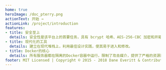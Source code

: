 ```yaml
---
home: true
heroImage: /doc_pterry.png
actionText: 开始 →
actionLink: /project/introduction
features:
- title: 安全至上
  details: 安全性是该平台上的首要任务，具有 bcrypt 哈希、AES-256-CBC 加密和开箱即用的 HTTPS 支持。
- title: 现代化的工具
  details: 建立在现代堆栈上，利用最佳设计实践，使其易于进入和修改。
- title: Docker的核心
  details: 所有服务器都在隔离的Docker容器中运行，限制了攻击媒介，提供了严格的资源限制，并提供了为每个特定游戏量身定做的环境。
footer: MIT Licensed | Copyright © 2015 - 2018 Dane Everitt & Contributors | which Sinicizated by Pterodactyl-China
---
```

